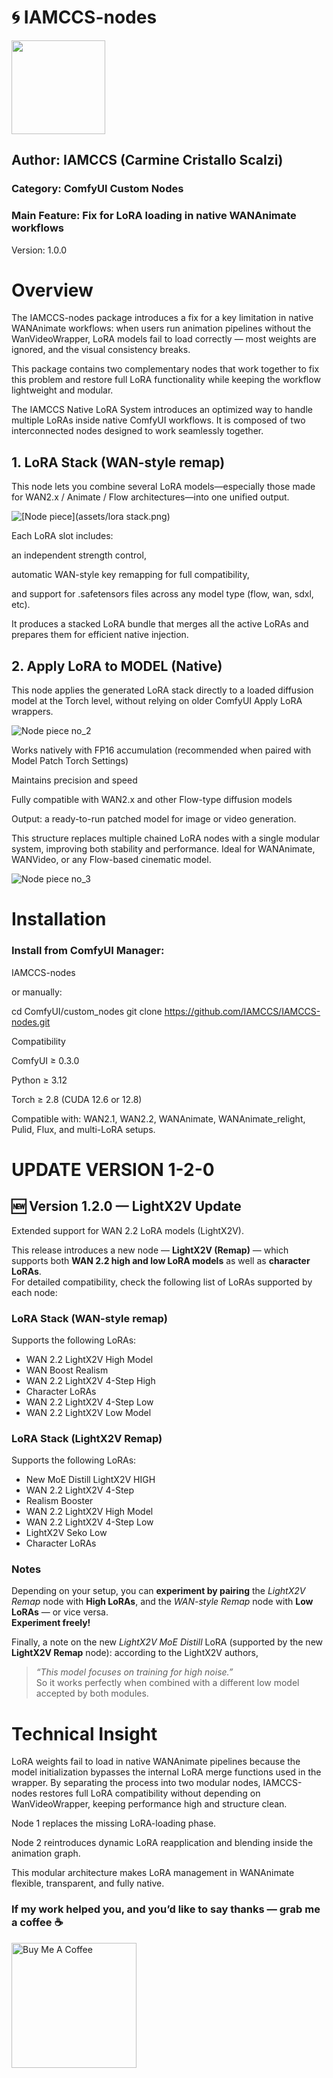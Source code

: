 # 🌀 IAMCCS-nodes

<img src="icon.png" width="150" height="150">

## Author: IAMCCS (Carmine Cristallo Scalzi)

### Category: ComfyUI Custom Nodes
### Main Feature: Fix for LoRA loading in native WANAnimate workflows
Version: 1.0.0

# Overview

The IAMCCS-nodes package introduces a fix for a key limitation in native WANAnimate workflows:
when users run animation pipelines without the WanVideoWrapper, LoRA models fail to load correctly — most weights are ignored, and the visual consistency breaks.

This package contains two complementary nodes that work together to fix this problem and restore full LoRA functionality while keeping the workflow lightweight and modular.

The IAMCCS Native LoRA System introduces an optimized way to handle multiple LoRAs inside native ComfyUI workflows.
It is composed of two interconnected nodes designed to work seamlessly together.

## 1. LoRA Stack (WAN-style remap)

This node lets you combine several LoRA models—especially those made for WAN2.x / Animate / Flow architectures—into one unified output.

![[Node piece](assets/lora stack.png)](https://github.com/IAMCCS/IAMCCS-nodes/blob/main/assets/lora%20stack.png)

Each LoRA slot includes:

an independent strength control,

automatic WAN-style key remapping for full compatibility,

and support for .safetensors files across any model type (flow, wan, sdxl, etc).

It produces a stacked LoRA bundle that merges all the active LoRAs and prepares them for efficient native injection.

## 2. Apply LoRA to MODEL (Native)

This node applies the generated LoRA stack directly to a loaded diffusion model at the Torch level, without relying on older ComfyUI Apply LoRA wrappers.

![Node piece no_2](assets/lora%20to%20model.png)

Works natively with FP16 accumulation (recommended when paired with Model Patch Torch Settings)

Maintains precision and speed

Fully compatible with WAN2.x and other Flow-type diffusion models

Output: a ready-to-run patched model for image or video generation.

This structure replaces multiple chained LoRA nodes with a single modular system, improving both stability and performance.
Ideal for WANAnimate, WANVideo, or any Flow-based cinematic model.

![Node piece no_3](assets/ensemble.png)

# Installation

### Install from ComfyUI Manager:

IAMCCS-nodes

or manually:

cd ComfyUI/custom_nodes
git clone https://github.com/IAMCCS/IAMCCS-nodes.git

Compatibility

ComfyUI ≥ 0.3.0

Python ≥ 3.12

Torch ≥ 2.8 (CUDA 12.6 or 12.8)

Compatible with:
WAN2.1, WAN2.2, WANAnimate, WANAnimate_relight, Pulid, Flux, and multi-LoRA setups.

# UPDATE VERSION 1-2-0

## 🆕 Version 1.2.0 — LightX2V Update
Extended support for WAN 2.2 LoRA models (LightX2V).

This release introduces a new node — **LightX2V (Remap)** — which supports both **WAN 2.2 high and low LoRA models** as well as **character LoRAs**.  
For detailed compatibility, check the following list of LoRAs supported by each node:

### LoRA Stack (WAN-style remap)
Supports the following LoRAs:  
- WAN 2.2 LightX2V High Model  
- WAN Boost Realism  
- WAN 2.2 LightX2V 4-Step High 
- Character LoRAs  
- WAN 2.2 LightX2V 4-Step Low  
- WAN 2.2 LightX2V Low Model  

### LoRA Stack (LightX2V Remap)
Supports the following LoRAs:  
- New MoE Distill LightX2V HIGH  
- WAN 2.2 LightX2V 4-Step  
- Realism Booster  
- WAN 2.2 LightX2V High Model  
- WAN 2.2 LightX2V 4-Step Low  
- LightX2V Seko Low  
- Character LoRAs  

### Notes
Depending on your setup, you can **experiment by pairing** the *LightX2V Remap* node with **High LoRAs**, and the *WAN-style Remap* node with **Low LoRAs** — or vice versa.  
**Experiment freely!**

Finally, a note on the new *LightX2V MoE Distill* LoRA (supported by the new **LightX2V Remap** node): according to the LightX2V authors,  
> *“This model focuses on training for high noise.”*  
So it works perfectly when combined with a different low model accepted by both modules.

# Technical Insight

LoRA weights fail to load in native WANAnimate pipelines because the model initialization bypasses the internal LoRA merge functions used in the wrapper.
By separating the process into two modular nodes, IAMCCS-nodes restores full LoRA compatibility without depending on WanVideoWrapper, keeping performance high and structure clean.

Node 1 replaces the missing LoRA-loading phase.

Node 2 reintroduces dynamic LoRA reapplication and blending inside the animation graph.

This modular architecture makes LoRA management in WANAnimate flexible, transparent, and fully native.

### If my work helped you, and you’d like to say thanks — grab me a coffee ☕

<a href="https://www.buymeacoffee.com/iamccs" target="_blank">
  <img src="https://cdn.buymeacoffee.com/buttons/v2/default-yellow.png" alt="Buy Me A Coffee" width="200" />
</a>
